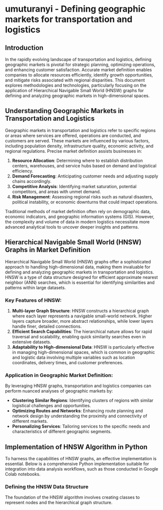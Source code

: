 # umuturanyi - Defining geographic markets for transportation and logistics 

## Introduction

In the rapidly evolving landscape of transportation and logistics, defining geographic markets is pivotal for strategic planning, optimizing operations, and enhancing customer satisfaction. Accurate market definition enables companies to allocate resources efficiently, identify growth opportunities, and mitigate risks associated with regional disparities. This document explores methodologies and technologies, particularly focusing on the application of Hierarchical Navigable Small World (HNSW) graphs for defining and analyzing geographic markets in high-dimensional spaces.

## Understanding Geographic Markets in Transportation and Logistics

Geographic markets in transportation and logistics refer to specific regions or areas where services are offered, operations are conducted, and customers are served. These markets are influenced by various factors, including population density, infrastructure quality, economic activity, and regional regulations. Precise market definition assists businesses in:

1. **Resource Allocation**: Determining where to establish distribution centers, warehouses, and service hubs based on demand and logistical efficiency.
2. **Demand Forecasting**: Anticipating customer needs and adjusting supply chains accordingly.
3. **Competitive Analysis**: Identifying market saturation, potential competitors, and areas with unmet demand.
4. **Risk Management**: Assessing regional risks such as natural disasters, political instability, or economic downturns that could impact operations.

Traditional methods of market definition often rely on demographic data, economic indicators, and geographic information systems (GIS). However, the complexity and volume of data in modern logistics necessitate more advanced analytical tools to uncover deeper insights and patterns.

## Hierarchical Navigable Small World (HNSW) Graphs in Market Definition

Hierarchical Navigable Small World (HNSW) graphs offer a sophisticated approach to handling high-dimensional data, making them invaluable for defining and analyzing geographic markets in transportation and logistics. HNSW is a type of data structure designed for efficient approximate nearest neighbor (ANN) searches, which is essential for identifying similarities and patterns within large datasets.

### Key Features of HNSW:

1. **Multi-layer Graph Structure**: HNSW constructs a hierarchical graph where each layer represents a navigable small-world network. Higher layers capture broader, more abstract relationships, while lower layers handle finer, detailed connections.
2. **Efficient Search Capabilities**: The hierarchical nature allows for rapid traversal and scalability, enabling quick similarity searches even in extensive datasets.
3. **Adaptability to High-dimensional Data**: HNSW is particularly effective in managing high-dimensional spaces, which is common in geographic and logistic data involving multiple variables such as location coordinates, delivery times, and customer preferences.

### Application in Geographic Market Definition:

By leveraging HNSW graphs, transportation and logistics companies can perform nuanced analyses of geographic markets by:

- **Clustering Similar Regions**: Identifying clusters of regions with similar logistical challenges and opportunities.
- **Optimizing Routes and Networks**: Enhancing route planning and network design by understanding the proximity and connectivity of different markets.
- **Personalizing Services**: Tailoring services to the specific needs and characteristics of different geographic segments.

## Implementation of HNSW Algorithm in Python

To harness the capabilities of HNSW graphs, an effective implementation is essential. Below is a comprehensive Python implementation suitable for integration into data analysis workflows, such as those conducted in Google Colab notebooks.

### Defining the HNSW Data Structure

The foundation of the HNSW algorithm involves creating classes to represent nodes and the hierarchical graph structure.




